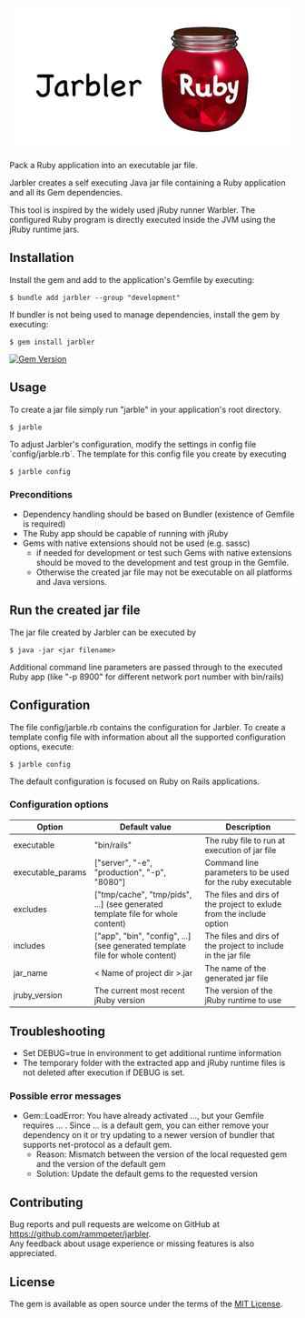 ![# Jarbler](doc/images/jarbler_logo.png)

Pack a Ruby application into an executable jar file.

Jarbler creates a self executing Java jar file containing a Ruby application and all its Gem dependencies.

This tool is inspired by the widely used jRuby runner Warbler. 
The configured Ruby program is directly executed inside the JVM using the jRuby runtime jars.

## Installation

Install the gem and add to the application's Gemfile by executing:

    $ bundle add jarbler --group "development"

If bundler is not being used to manage dependencies, install the gem by executing:

    $ gem install jarbler
    
[![Gem Version](https://badge.fury.io/rb/jarbler.svg)](https://badge.fury.io/rb/jarbler)

## Usage

To create a jar file simply run "jarble" in your application's root directory.

    $ jarble
    
To adjust Jarbler's configuration, modify the settings in config file ´config/jarble.rb´. The template for this config file you create by executing

    $ jarble config

### Preconditions
* Dependency handling should be based on Bundler (existence of Gemfile is required)
* The Ruby app should be capable of running with jRuby
* Gems with native extensions should not be used (e.g. sassc)
  * if needed for development or test such Gems with native extensions should be moved to the development and test group in the Gemfile.
  * Otherwise the created jar file may not be executable on all platforms and Java versions.

## Run the created jar file
The jar file created by Jarbler can be executed by

    $ java -jar <jar filename>
    
Additional command line parameters are passed through to the executed Ruby app (like "-p 8900" for different network port number with bin/rails)

## Configuration

The file config/jarble.rb contains the configuration for Jarbler. 
To create a template config file with information about all the supported configuration options, execute:

    $ jarble config

The default configuration is focused on Ruby on Rails applications.<br>

### Configuration options
| Option            | Default value                                                                  | Description                                                         |
|-------------------|--------------------------------------------------------------------------------|---------------------------------------------------------------------|
| executable        | "bin/rails"                                                                    | The ruby file to run at execution of jar file                       |
| executable_params | ["server", "-e", "production", "-p", "8080"]                                   | Command line parameters to be used for the ruby executable          |
| excludes          | ["tmp/cache", "tmp/pids", ...] (see generated template file for whole content) | The files and dirs of the project to exlude from the include option |
| includes          | ["app", "bin", "config", ...] (see generated template file for whole content)  | The files and dirs of the project to include in the jar file        |
| jar_name          | &lt; Name of project dir &gt;.jar                                              | The name of the generated jar file                                  |
| jruby_version     | The current most recent jRuby version                                          | The version of the jRuby runtime to use                             |


## Troubleshooting
* Set DEBUG=true in environment to get additional runtime information
* The temporary folder with the extracted app and jRuby runtime files is not deleted after execution if DEBUG is set.

### Possible error messages
* Gem::LoadError: You have already activated ..., but your Gemfile requires ... . Since ... is a default gem, you can either remove your dependency on it or try updating to a newer version of bundler that supports net-protocol as a default gem.
  * Reason: Mismatch between the version of the local requested gem and the version of the default gem
  * Solution: Update the default gems to the requested version


## Contributing

Bug reports and pull requests are welcome on GitHub at https://github.com/rammpeter/jarbler. <br>
Any feedback about usage experience or missing features is also appreciated.

## License

The gem is available as open source under the terms of the [MIT License](https://opensource.org/licenses/MIT).
